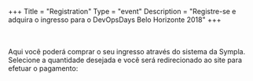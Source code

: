 +++
Title = "Registration"
Type = "event"
Description = "Registre-se e adquira o ingresso para o DevOpsDays Belo Horizonte 2018"
+++

<div style="width:100%; text-align: left">

<br>
<br>
Aqui você poderá comprar o seu ingresso através do sistema da Sympla. Selecione a quantidade desejada e você será redirecionado ao site para efetuar o pagamento:

<center><div id='sympla-widget-352215' height="auto" ></div>
<script src="https://www.sympla.com.br/js/sympla.widget-pt.js/352215"></script></center>

</div></div>
</div>

<br>
<br>
